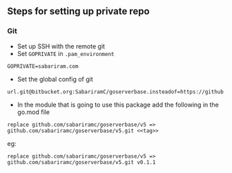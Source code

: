## Steps for setting up private repo

### Git
 - Set up SSH with the remote git
 - Set `GOPRIVATE` in `.pam_environment`
 ```
 GOPRIVATE=sabariram.com
 ```
 - Set the global config of git
 ```
 url.git@bitbucket.org:SabariramC/goserverbase.insteadof=https://github.com/sabariramc/goserverbase/v5
 ```
 - In the module that is going to use this package add the following in the go.mod file
 ```
 replace github.com/sabariramc/goserverbase/v5 => github.com/sabariramc/goserverbase/v5.git <<tag>>
 ```
 eg:
 ```
 replace github.com/sabariramc/goserverbase/v5 => github.com/sabariramc/goserverbase/v5.git v0.1.1
 ```
